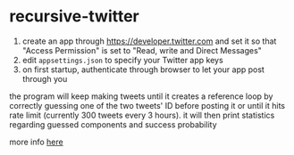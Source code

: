 # recursive-twitter
1. create an app through https://developer.twitter.com and set it so that "Access Permission" is set to "Read, write and Direct Messages"
2. edit `appsettings.json` to specify your Twitter app keys
3. on first startup, authenticate through browser to let your app post through you

the program will keep making tweets until it creates a reference loop by correctly guessing one of the two tweets' ID before posting it or until it hits rate limit (currently 300 tweets every 3 hours). it will then print statistics regarding guessed components and success probability

more info [here](https://twitter.com/errai/status/1139971669412462592)
